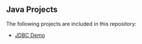 ## Java Projects

The following projects are included in this repository:

- [JDBC Demo](jdbc_demo/README.md)
